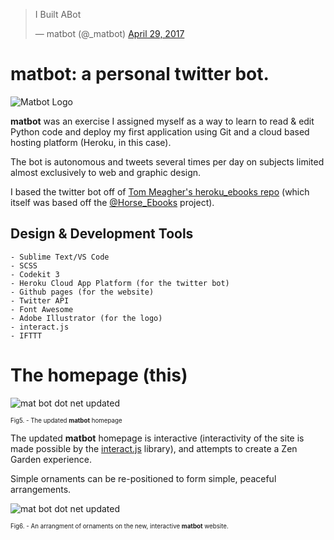 <blockquote class="twitter-tweet" data-lang="en"><p lang="en" dir="ltr">I Built ABot</p>&mdash; matbot (@_matbot) <a href="https://twitter.com/_matbot/status/858403271345672192">April 29, 2017</a></blockquote>

# matbot: a personal twitter bot. #

![Matbot Logo](https://matbot.net/images/icons-512.png "Matbot Logo" )

__matbot__ was an exercise I assigned myself as a way to learn to read & edit Python code and deploy my first application using Git and a cloud based hosting platform (Heroku, in this case).

The bot is autonomous and tweets several times per day on subjects limited almost exclusively to web and graphic design.

I based the twitter bot off of [Tom Meagher's heroku_ebooks repo](https://github.com/tommeagher/heroku_ebooks) (which itself was based off the [@Horse_Ebooks](https://www.theatlantic.com/technology/archive/2013/09/-horse-ebooks-is-the-most-successful-piece-of-cyber-fiction-ever/279946/) project). 

## Design & Development Tools

	- Sublime Text/VS Code
	- SCSS
	- Codekit 3
	- Heroku Cloud App Platform (for the twitter bot)
	- Github pages (for the website)
	- Twitter API
	- Font Awesome
	- Adobe Illustrator (for the logo)
	- interact.js
	- IFTTT

# The homepage (this)


![mat bot dot net updated](https://matbot.net/images/mat-bot-home-2.png "mat bot dot net")

<small><small>Fig5. - The updated __matbot__ homepage</small></small>

The updated __matbot__ homepage is interactive (interactivity of the site is made possible by the [interact.js](https://interactjs.io/) library), and attempts to create a Zen Garden experience.

Simple ornaments can be re-positioned to form simple, peaceful arrangements.

![mat bot dot net updated](https://matbot.net/images/mat-bot-home-3.png "mat bot dot net")

<small><small>Fig6. - An arrangment of ornaments on the new, interactive __matbot__ website.</small></small>

